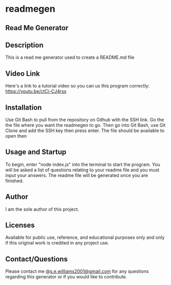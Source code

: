 # readmegen

## Read Me Generator

## Description
This is a read me generator used to create a README.md file

## Video Link
Here's a link to a tutorial video so you can us this program correctly: https://youtu.be/ctCi-CJ4rss

## Installation
Use Git Bash to pull from the repository on Github with the SSH link. Go the the file where you want the readmegen to go. Then go into Git Bash, use Git Clone and add the SSH key then press enter. The file should be available to open then

## Usage and Startup
To begin, enter "node index.js" into the terminal to start the program. You will be asked a list of questions relating to your readme file and you must input your answers. The readme file will be generated once you are finished.

## Author
I am the sole author of this project.

## Licenses
Available for public use, reference, and educational purposes only and only if this original work is credited in any project use.

## Contact/Questions
Please contact me @s.e.williams2001@gmail.com for any questions regarding this generator or if you would like to contribute.

